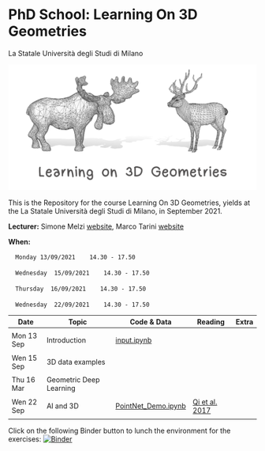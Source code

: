 # PhD School: Learning On 3D Geometries
La Statale Università degli Studi di Milano

![alt text](teaser.png)


This is the Repository for the course Learning On 3D Geometries, yields at the La Statale Università degli Studi di Milano, in September 2021.

**Lecturer:** Simone Melzi [website](https://sites.google.com/site/melzismn/), Marco Tarini [website](http://tarini.di.unimi.it/)

**When:** 

      Monday 13/09/2021    14.30 - 17.50

      Wednesday  15/09/2021    14.30 - 17.50
      
      Thursday  16/09/2021    14.30 - 17.50
      
      Wednesday  22/09/2021    14.30 - 17.50
       


**Date** | **Topic** | **Code & Data** | **Reading** | **Extra**
------------ | ------------- | ------------ | ------------ | ------------
| | |
Mon 13 Sep | Introduction | [input.ipynb](https://github.com/melzismn/Digital-Design-2020-2021/blob/master/input.ipynb) | | |
| | |
Wen 15 Sep | 3D data examples | | |
| | |
Thu 16 Mar | Geometric Deep Learning  | | | |
| | |
Wen 22 Sep | AI and 3D |[PointNet_Demo.ipynb](https://github.com/melzismn/Digital-Design-2020-2021/blob/master/PointNet_Demo.ipynb) | [Qi et al. 2017](https://arxiv.org/pdf/1612.00593.pdf)| |
| | |

Click on the following Binder button to lunch the environment for the exercises: [![Binder](https://mybinder.org/badge_logo.svg)](https://mybinder.org/v2/gh/melzismn/LearningOn3Dgeometries/master)
